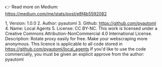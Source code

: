 👉 Read more on Medium: https://medium.com/me/stats/post/e8f4b5592082

1, Version: 1.0.0
2. Author: pyautoml
3. Github: https://github.com/pyautoml
4. Name: Local Agents
5. License: CC BY-NC. This work is licensed under a Creative Commons Attribution-NonCommercial 4.0 International License.
Description: Rotate proxy easily for free. Make your webscraping more anonymous. This licence is applicable to all code stored in https://github.com/pyautoml/local_agents
If you'd like to use the code commercially, you must be given an explicit approve from the author: pyautoml
